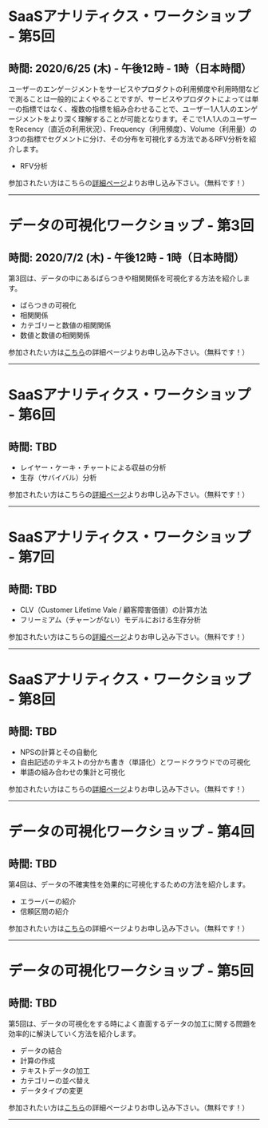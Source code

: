 # SaaSアナリティクス・ワークショップ - 第5回
## 時間: 2020/6/25 (木) - 午後12時 - 1時（日本時間）

ユーザーのエンゲージメントをサービスやプロダクトの利用頻度や利用時間などで測ることは一般的によくやることですが、サービスやプロダクトによっては単一の指標ではなく、複数の指標を組み合わせることで、ユーザー1人1人のエンゲージメントをより深く理解することが可能となります。そこで1人1人のユーザーをRecency（直近の利用状況）、Frequency（利用頻度）、Volume（利用量）の3つの指標でセグメントに分け、その分布を可視化する方法であるRFV分析を紹介します。

* RFV分析


参加されたい方はこちらの[詳細ページ](https://exploratory.io/note/BWz1Bar4JF/SaaS-pio7hJg0Gn)よりお申し込み下さい。（無料です！）

----

# データの可視化ワークショップ - 第3回
## 時間: 2020/7/2 (木) - 午後12時 - 1時（日本時間）

第3回は、データの中にあるばらつきや相関関係を可視化する方法を紹介します。

* ばらつきの可視化
* 相関関係
* カテゴリーと数値の相関関係
* 数値と数値の相関関係

参加されたい方は[こちら](https://exploratory.io/note/GMq1Qom5tS/pmm9Bom1jS)の詳細ページよりお申し込み下さい。（無料です！）

----

# SaaSアナリティクス・ワークショップ - 第6回
## 時間: TBD

* レイヤー・ケーキ・チャートによる収益の分析
* 生存（サバイバル）分析

参加されたい方はこちらの[詳細ページ](https://exploratory.io/note/BWz1Bar4JF/SaaS-pio7hJg0Gn)よりお申し込み下さい。（無料です！）

----

# SaaSアナリティクス・ワークショップ - 第7回
## 時間: TBD

* CLV（Customer Lifetime Vale / 顧客障害価値）の計算方法
* フリーミアム（チャーンがない）モデルにおける生存分析

参加されたい方はこちらの[詳細ページ](https://exploratory.io/note/BWz1Bar4JF/SaaS-pio7hJg0Gn)よりお申し込み下さい。（無料です！）

----

# SaaSアナリティクス・ワークショップ - 第8回
## 時間: TBD

* NPSの計算とその自動化
* 自由記述のテキストの分かち書き（単語化）とワードクラウドでの可視化
* 単語の組み合わせの集計と可視化

参加されたい方はこちらの[詳細ページ](https://exploratory.io/note/BWz1Bar4JF/SaaS-pio7hJg0Gn)よりお申し込み下さい。（無料です！）


----

# データの可視化ワークショップ - 第4回
## 時間: TBD

第4回は、データの不確実性を効果的に可視化するための方法を紹介します。

* エラーバーの紹介
* 信頼区間の紹介

参加されたい方は[こちら](https://exploratory.io/note/GMq1Qom5tS/pmm9Bom1jS)の詳細ページよりお申し込み下さい。（無料です！）

----

# データの可視化ワークショップ - 第5回
## 時間: TBD


第5回は、データの可視化をする時によく直面するデータの加工に関する問題を効率的に解決していく方法を紹介します。

* データの結合
* 計算の作成
* テキストデータの加工
* カテゴリーの並べ替え
* データタイプの変更

参加されたい方は[こちら](https://exploratory.io/note/GMq1Qom5tS/pmm9Bom1jS)の詳細ページよりお申し込み下さい。（無料です！）

----
